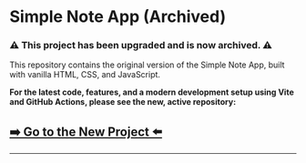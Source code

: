 # Simple Note App (Archived)

### ⚠️ This project has been upgraded and is now archived. ⚠️

This repository contains the original version of the Simple Note App, built with vanilla HTML, CSS, and JavaScript.

**For the latest code, features, and a modern development setup using Vite and GitHub Actions, please see the new, active repository:**

## [➡️ Go to the New Project ⬅️](https://github.com/GlebGoodkovsky/my-note-app-pro)

---